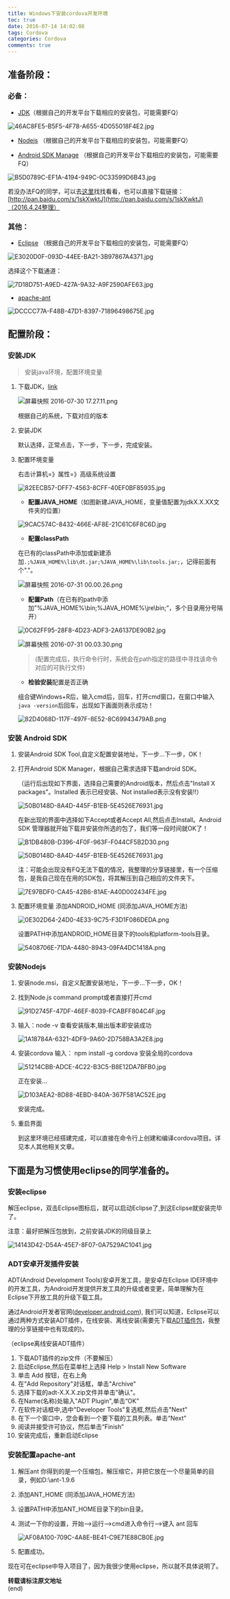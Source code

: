 ```yaml
---
title: Windows下安装cordova开发环境
toc: true
date: 2016-07-14 14:02:08
tags: Cordova
categories: Cordova
comments: true
---
```

## 准备阶段：

### 必备：

- [JDK](http://www.oracle.com/technetwork/java/javase/downloads/jdk8-downloads-2133151.html)（根据自己的开发平台下载相应的安装包，可能需要FQ）
<!-- more -->
![46AC8FE5-B5F5-4F78-A655-4D055018F4E2.jpg](http://ww3.sinaimg.cn/large/72f96cbagw1f6d5lisumzj20f908i0ty.jpg)

- [Nodejs](https://nodejs.org/en/download/)  （根据自己的开发平台下载相应的安装包，可能需要FQ）

- [Android SDK Manage](http://developer.android.com/sdk/index.html)  （根据自己的开发平台下载相应的安装包，可能需要FQ）

![B5D0789C-EF1A-4194-949C-0C33599D6B43.jpg](http://ww2.sinaimg.cn/large/72f96cbagw1f6d5mvz8qvj20lw0ckjs9.jpg)

若没办法FQ的同学，可以去[这里](https://github.com/inferjay/AndroidDevTools/)找找看看，也可以直接下载链接：[http://pan.baidu.com/s/1skXwktJ](http://pan.baidu.com/s/1skXwktJ)（2016.4.24整理）

### 其他：

- [Eclipse](https://www.eclipse.org/downloads/)  （根据自己的开发平台下载相应的安装包，可能需要FQ）

![E3020D0F-093D-44EE-BA21-3B97867A4371.jpg](http://ww3.sinaimg.cn/large/72f96cbagw1f6d5oeaiyvj20nb07u74t.jpg)

选择这个下载通道：

![7D18D751-A9ED-427A-9A32-A9F2590AFE63.jpg](http://ww4.sinaimg.cn/large/72f96cbagw1f6d5oyzr6uj20el0400so.jpg)

- [apache-ant](http://ant.apache.org/bindownload.cgi)

![DCCCC77A-F48B-47D1-8397-71896498675E.jpg](http://ww3.sinaimg.cn/large/72f96cbagw1f6d5pxwi7pj20hy05rgmf.jpg)



## 配置阶段：

### 安装JDK

> 安装java环境，配置环境变量

1. 下载JDK，[link](http://www.oracle.com/technetwork/java/javase/downloads/jdk8-downloads-2133151.html)

	![屏幕快照 2016-07-30 17.27.11.png](http://ww1.sinaimg.cn/large/72f96cbagw1f6c2hkxorgj20f408n76s.jpg)

	根据自己的系统，下载对应的版本

2. 安装JDK

	默认选择，正常点击，下一步，下一步，完成安装。

3. 配置环境变量

	右击计算机=》属性=》高级系统设置

	![82EECB57-DFF7-4563-8CFF-40EF0BF85935.jpg](http://ww2.sinaimg.cn/large/72f96cbagw1f6c2nylc7sj20cv0eb0t7.jpg)

	* **配置JAVA_HOME**（如图新建JAVA_HOME，变量值配置为jdkX.X.XX文件夹的位置）

	![9CAC574C-8432-466E-AF8E-21C61C6F8C6D.jpg](http://ww3.sinaimg.cn/large/72f96cbagw1f6c2pxpxzxj20bx063mxd.jpg)

	* **配置classPath**

	在已有的classPath中添加或新建添加`.;%JAVA_HOME%\lib\dt.jar;%JAVA_HOME%\lib\tools.jar;`，记得前面有个"."。

	![屏幕快照 2016-07-31 00.00.26.png](http://ww4.sinaimg.cn/large/72f96cbagw1f6cdme9unqj20hm05u0tl.jpg)

	* **配置Path**（在已有的path中添加”%JAVA_HOME%\bin;%JAVA_HOME%\jre\bin;”，多个目录用分号隔开）

	![0C62FF95-28F8-4D23-ADF3-2A6137DE90B2.jpg](http://ww4.sinaimg.cn/large/72f96cbagw1f6c2rih4t6j20bx067dg2.jpg)

	![屏幕快照 2016-07-31 00.03.30.png](http://ww1.sinaimg.cn/large/72f96cbagw1f6cdpplgylj20db068jsk.jpg)

	>(配置完成后，执行命令行时，系统会在path指定的路径中寻找该命令对应的可执行文件)

	* **检验安装**配置是否正确

	组合键Windows+R后，输入cmd后，回车，打开cmd窗口，在窗口中输入`java -version`后回车，出现如下画面则表示成功！

	![82D4068D-117F-497F-8E52-8C69943479AB.png](http://ww3.sinaimg.cn/large/72f96cbagw1f6c2tfy1vpj20em029t8x.jpg)




### 安装 Android SDK

1. 安装Android SDK Tool,自定义配置安装地址，下一步...下一步，OK！

2. 打开Android SDK Manager，根据自己需求选择下载android SDK。

	（运行后出现如下界面，选择自己需要的Android版本，然后点击"Install X packages"。Installed 表示已经安装、Not installed表示没有安装!!）

	![50B0148D-8A4D-445F-B1EB-5E4526E76931.jpg](http://ww4.sinaimg.cn/large/72f96cbagw1f6d5vy3oyjj20fx0cv0wv.jpg)

	在新出现的界面中选择如下Accept或者Accept All,然后点击Install。Android SDK 管理器就开始下载并安装你所选的包了，我们等一段时间就OK了！

	![B1DB480B-D396-4F0F-963F-F044CF5B2D30.png](http://ww3.sinaimg.cn/large/72f96cbagw1f6d5wxqeyej20gm0a777d.jpg)

	![50B0148D-8A4D-445F-B1EB-5E4526E76931.jpg](http://ww4.sinaimg.cn/large/72f96cbagw1f6d5xhnl0bj20fx0cv0wv.jpg)

	注：可能会出现没有FQ无法下载的情况，我整理的分享链接里，有一个压缩包，是我自己现在在用的SDK包，将其解压到自己相应的文件夹下。

	![7E97BDF0-CA45-42B6-81AE-A40D002434FE.jpg](http://ww4.sinaimg.cn/large/72f96cbagw1f6d5yiwqa0j20go0avjs2.jpg)

3. 配置环境变量
	添加ANDROID_HOME (同添加JAVA_HOME方法)

	![0E302D64-24D0-4E33-9C75-F3D1F086DEDA.png](http://ww1.sinaimg.cn/large/72f96cbagw1f6d5z3gbt4j20ij05at9m.jpg)

	设置PATH中添加ANDROID_HOME目录下的tools和platform-tools目录。

	![5408706E-71DA-4480-8943-09FA4DC1418A.png](http://ww3.sinaimg.cn/large/72f96cbagw1f6d5zlu57gj20fg0fmwhy.jpg)


### 安装Nodejs

1. 安装node.msi，自定义配置安装地址，下一步...下一步，OK！

2. 找到Node.js command prompt或者直接打开cmd

	![91D2745F-47DF-46EF-8039-FCABFF804C4F.jpg](http://ww1.sinaimg.cn/large/72f96cbagw1f6d60xte0xj206p05jt8o.jpg)

3. 输入：node -v 查看安装版本,输出版本即安装成功

	![1A18784A-6321-4DF9-9A60-2D758BA3A2E8.jpg](http://ww1.sinaimg.cn/large/72f96cbagw1f6d6184ec2j204v01ua9u.jpg)

4. 安装cordova
	输入： npm install -g cordova   安装全局的cordova

	![51214CBB-ADCE-4C22-B3C5-B8E12DA7BFB0.jpg](http://ww1.sinaimg.cn/large/72f96cbagw1f6d61gmpi5j208401a0sj.jpg)

	正在安装...

	![D103AEA2-8D88-4EBD-840A-367F581AC52E.jpg](http://ww4.sinaimg.cn/large/72f96cbagw1f6d61s3i0rj20qz07hgmw.jpg)

	安装完成。

5. 重启界面

	到这里环境已经搭建完成，可以直接在命令行上创建和编译cordova项目。详见本人其他相关文章。



## 下面是为习惯使用eclipse的同学准备的。

### 安装eclipse

解压eclipse，双击Eclipse图标后，就可以启动Eclipse了,到这Eclipse就安装完毕了。

注意：最好把解压包放到，之前安装JDK的同级目录上

![14143D42-D54A-45E7-8F07-0A7529AC1041.jpg](http://ww4.sinaimg.cn/large/72f96cbagw1f6d636pztpj20cp08hweo.jpg)

### ADT安卓开发插件安装

ADT(Android Development Tools)安卓开发工具，是安卓在Eclipse IDE环境中的开发工具，为Android开发提供开发工具的升级或者变更，简单理解为在Eclipse下开放工具的升级下载工具。

通过Android开发者官网([developer.android.com](http://developer.android.com/)), 我们可以知道，Eclipse可以通过两种方式安装ADT插件，在线安装、离线安装(需要先下载[ADT插件包](https://github.com/inferjay/AndroidDevTools/)，我整理的分享链接中也有现成的)。

（eclipse离线安装ADT插件）

1. 下载ADT插件的zip文件（不要解压）
2. 启动Eclipse,然后在菜单栏上选择 Help > Install New Software
3. 单击 Add 按钮，在右上角
4. 在"Add Repository"对话框，单击"Archive"
5. 选择下载的adt-X.X.X.zip文件并单击"确认"。
6. 在Name(名称)处输入"ADT Plugin",单击“OK”
7. 在软件对话框中,选中"Developer Tools"复选框,然后点击"Next"
8. 在下一个窗口中，您会看到一个要下载的工具列表。单击“Next”
9. 阅读并接受许可协议，然后单击“Finish”
10. 安装完成后，重新启动Eclipse


### 安装配置apache-ant

1. 解压ant 你得到的是一个压缩包，解压缩它，并把它放在一个尽量简单的目录，例如D:\ant-1.9.6

2. 添加ANT_HOME (同添加JAVA_HOME方法)

3. 设置PATH中添加ANT_HOME目录下的bin目录。

4. 测试一下你的设置，开始-->运行-->cmd进入命令行-->键入 ant 回车

	![AF08A100-709C-4A8E-BE41-C9E71E88CB0E.jpg](http://ww3.sinaimg.cn/large/72f96cbagw1f6d65hbz3aj208j01rt8k.jpg)

5. 配置成功。

现在可在eclipse中导入项目了，因为我很少使用eclipse，所以就不具体说明了。

**转载请标注原文地址**                           
(end)
